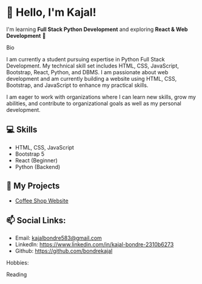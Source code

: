 # 👋 Hello, I'm Kajal!
I'm learning **Full Stack Python Development** and exploring **React & Web Development** 🚀


Bio

I am currently a student pursuing expertise in Python Full Stack Development. My technical skill set includes HTML, CSS, JavaScript, Bootstrap, React, Python, and DBMS. I am passionate about web development and am currently building a website using HTML, CSS, Bootstrap, and JavaScript to enhance my practical skills.

I am eager to work with organizations where I can learn new skills, grow my abilities, and contribute to organizational goals as well as my personal development.

## 💻 Skills
- HTML, CSS, JavaScript
- Bootstrap 5
- React (Beginner)
- Python (Backend)

## 📸 My Projects

- [Coffee Shop Website](https://bondrekajal.github.io/Cofee_Shop/)

  
## 📫 Social Links:

- Email: kajalbondre583@gmail.com
- LinkedIn: https://www.linkedin.com/in/kajal-bondre-2310b6273
- Github: https://github.com/bondrekajal

Hobbies:

Reading
